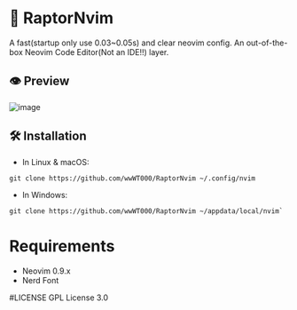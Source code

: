 # 🚀 RaptorNvim
A fast(startup only use 0.03~0.05s) and clear neovim config.
An out-of-the-box Neovim Code Editor(Not an IDE!!) layer.

## 👁️ Preview
![image](https://github.com/wwWT000/RaptorNvim/assets/101490485/5a6b9001-9c0b-4f6d-bd0a-82caa3878633)

## 🛠 Installation 
- In Linux & macOS:
```
git clone https://github.com/wwWT000/RaptorNvim ~/.config/nvim
```
- In Windows:
```
git clone https://github.com/wwWT000/RaptorNvim ~/appdata/local/nvim`
```

# Requirements
- Neovim 0.9.x 
- Nerd Font 

#LICENSE
GPL License 3.0
